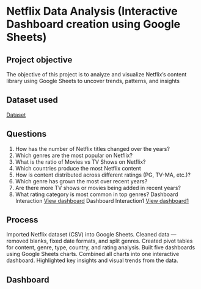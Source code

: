 # Netflix Data Analysis (Interactive Dashboard creation using Google Sheets)
## Project objective
The objective of this project is to analyze and visualize Netflix’s content library using Google Sheets to uncover trends, patterns, and insights
## Dataset used
<a href="https://github.com/Akash446-RM/Data-Analysis-Dashboard/blob/main/netflix_titles%20-%20data.csv">Dataset</a>
## Questions
1.	How has the number of Netflix titles changed over the years? 
2.	Which genres are the most popular on Netflix? 
3.	What is the ratio of Movies vs TV Shows on Netflix? 
4.	Which countries produce the most Netflix content
5.	How is content distributed across different ratings (PG, TV-MA, etc.)? 
6.	Which genre has grown the most over recent years? 
7.	Are there more TV shows or movies being added in recent years? 
8.	What rating category is most common in top genres? 
Dashboard Interaction <a href="https://github.com/Akash446-RM/Data-Analysis-Dashboard/blob/main/dashboard.png">View dashboard</a>
Dashboard Interaction1 <a href="https://github.com/Akash446-RM/Data-Analysis-Dashboard/blob/main/dashboard1.png"> View dashboard1</a>

## Process
Imported Netflix dataset (CSV) into Google Sheets.
Cleaned data — removed blanks, fixed date formats, and split genres.
Created pivot tables for content, genre, type, country, and rating analysis.
Built five dashboards using Google Sheets charts.
Combined all charts into one interactive dashboard.
Highlighted key insights and visual trends from the data.
## Dashboard

